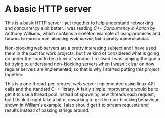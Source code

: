 # A basic HTTP server

This is a basic HTTP server I put together to help understand networking and 
concurrency a bit better. I was reading *C++ Concurrency in Action* by Anthony 
Williams, which contains a skeleton example of using promises and futures to 
make a non-blocking web server, but it pretty damn skeletal. 

Non-blocking web servers are a pretty interesting subject and I have used them
in the past for work projects, but I've kind of considered what is going on 
under the hood to be a kind of voodoo. I realised I was jumping the gun a bit
trying to understand non-blocking servers when I wasn't clear on how regular
servers are implemented, so that is why I started putting this project together.

This is a one-thread-per-request web server implemented using linux API calls
and the standard C++ library. A fairly simple improvement would be to get it
to use a thread pool instead of spawning new threads each request, but I think
it might take a bit of reworking to get the non-blocking behaviour shown in
William's example. I also should get it to stream requests and results instead
of passing strings around.

